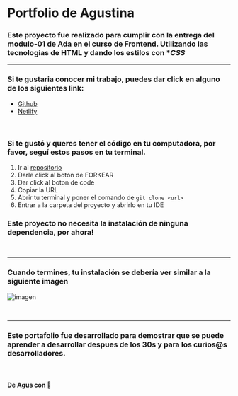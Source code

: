 # Portfolio de Agustina

### Este proyecto fue realizado para cumplir con la entrega del modulo-01 de Ada en el curso de Frontend. Utilizando las tecnologias de **HTML** y dando los estilos con **CSS*

***

### Si te gustaria conocer mi trabajo, puedes dar click en alguno de los siguientes link:

- [Github](agustinasc.github.io/proyecto/.)
- [Netlify]()

<br>

### Si te gustó y queres tener el código en tu computadora, por favor, seguí estos pasos en tu terminal. 


1. Ir al [repositorio](https://github.com/agustinasc/Proyecto)
2. Darle click al botón de FORKEAR
3. Dar click al boton de code
4. Copiar la URL
5. Abrir tu terminal y poner el comando de 
```git clone <url>```
6. Entrar a la carpeta del proyecto y abrirlo en tu IDE

### Este proyecto no necesita la instalación de ninguna dependencia, por ahora!

<br>

***

### Cuando termines, tu instalación se debería ver similar a la siguiente imagen 
![imagen](./css/img/screen-proyecto.png)

<br>

***

### Este portafolio fue desarrollado para demostrar que se puede aprender a desarrollar despues de los 30s y para los curios@s desarrolladores.

<br>

#### De Agus con 💜
